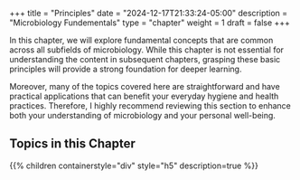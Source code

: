 +++
title = "Principles"
date = "2024-12-17T21:33:24-05:00"
description = "Microbiology Fundementals"
type = "chapter"
weight = 1
draft = false
+++

In this chapter, we will explore fundamental concepts that are common across all subfields of microbiology. While this chapter is not essential for understanding the content in subsequent chapters, grasping these basic principles will provide a strong foundation for deeper learning.

Moreover, many of the topics covered here are straightforward and have practical applications that can benefit your everyday hygiene and health practices. Therefore, I highly recommend reviewing this section to enhance both your understanding of microbiology and your personal well-being.

## Topics in this Chapter
{{% children containerstyle="div" style="h5" description=true %}}